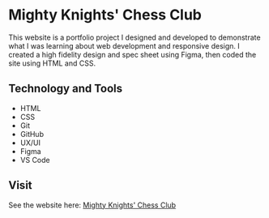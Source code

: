 # Mighty Knights' Chess Club
This website is a portfolio project I designed and developed to demonstrate what I was learning about web development and responsive design. I created a high fidelity design and  spec sheet using Figma, then coded the site using HTML and CSS.

## Technology and Tools
* HTML
* CSS
* Git
* GitHub
* UX/UI
* Figma
* VS Code

## Visit
See the website here: [Mighty Knights' Chess Club](https://ecarriger.github.io/Mighty-Knights-Chess-Club/)
